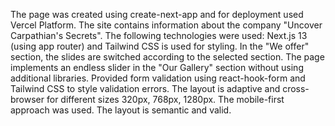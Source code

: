 The page was created using create-next-app and for deployment used Vercel Platform.
The site contains information about the company "Uncover Carpathian's Secrets". The following technologies were used:
Next.js 13 (using app router) and Tailwind CSS is used for styling.
In the "We offer" section, the slides are switched according to the selected section.
The page implements an endless slider in the "Our Gallery" section without using additional libraries.
Provided form validation using react-hook-form and Tailwind CSS to style validation errors.
The layout is adaptive and cross-browser for different sizes 320px, 768px, 1280px.
The mobile-first approach was used.
The layout is semantic and valid.
